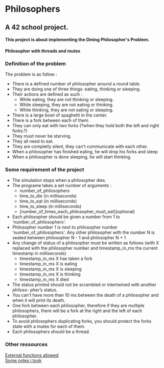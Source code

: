 # Philosophers
## A 42 school project.

#### This project is about implementing the Dining Philosopher's Problem.

#### Philosopher with threads and mutex

### Definition of the problem

The problem is as follow :
- There is a defined number of philosopher around a round table.
- They are doing one of three things: eating, thinking or sleeping.
- Their actions are defined as such :
	- While eating, they are not thinking or sleeping.
	- While sleeping, they are not eating or thinking.
	- While thinking, they are not eating or sleeping.
- There is a large bowl of spaghetti in the center.
- There is a fork between each of them.
- They can only eat  with two forks (?when they hold both the left and right forks.?) 
- They must never be starving.
- They all need to eat.
- They are completly silent, they can't communicate with each other.
- When a philosopher has finished eating, he will drop his forks and sleep
- When a philosopher is done sleeping, he will start thinking.

### Some requirement of the project

- The simulation stops when a philosopher dies.
- The programe takes a set number of arguments :
	- number_of_philosophers
	- time_to_die (in milliseconds)
	- time_to_eat (in milliseconds)
	- time_to_sleep (in milliseconds)
	- \[number_of_times_each_philosopher_must_eat\](optional)
- Each philosopher should be given a number from 1 to 'number_of_philosophers'.
- Philosopher number 1 is next to philosopher number 'number_of_philosophers'.
Any other philosopher with the number N is seated between philosopher N - 1 and
philosopher N + 1
- Any change of status of a philosopher must be written as follows (with X replaced with the philosopher number and timestamp_in_ms the current timestamp in milliseconds)
	- timestamp_in_ms X has taken a fork
	- timestamp_in_ms X is eating
	- timestamp_in_ms X is sleeping
	- timestamp_in_ms X is thinking
	- timestamp_in_ms X died
- The status printed should not be scrambled or intertwined with another philoso-
pher’s status.
- You can’t have more than 10 ms between the death of a philosopher and when it
will print its death.
- One fork between each philosopher, therefore if they are multiple philosophers,
	there will be a fork at the right and the left of each philosopher.
- To avoid philosophers duplicating forks, you should protect the forks state
	with a mutex for each of them.
- Each philosophers should be a thread.

### Other ressources

[External functions allowed](./external_functions.md)  
[Some notes i took](./notes.md)
